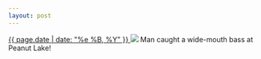 ```yaml
---
layout: post
---
```


<p>
  <a href="/398">
    <time>{{ page.date | date: "%e %B, %Y" }}</time>
  </a>
  <a href="/398"><img src="{{ site.assets_url }}/398.jpg"/></a>
  <span>Man caught a wide-mouth bass at Peanut Lake!</span>
</p>
